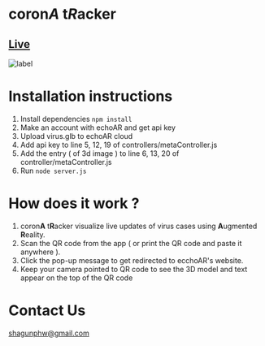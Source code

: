 # coron*A* t*R*acker

## [Live](https://corona---tracker.herokuapp.com/)

![label](replay.gif "gif")

# Installation instructions
1. Install dependencies ```npm install```
2. Make an account with echoAR and get api key
3. Upload virus.glb to echoAR cloud
4. Add api key to line 5, 12, 19 of controllers/metaController.js
5. Add the entry ( of 3d image ) to line 6, 13, 20 of controller/metaController.js
5. Run ```node server.js```

# How does it work ?
1. coron**A** t**R**acker visualize live updates of virus cases using **A**ugmented **R**eality.
2. Scan the QR code from the app ( or print the QR code and paste it anywhere ).
3. Click the pop-up message to get redirected to ecchoAR's website.
4. Keep your camera pointed to QR code to see the 3D model and text appear on the top of the QR code

# Contact Us
shagunphw@gmail.com
